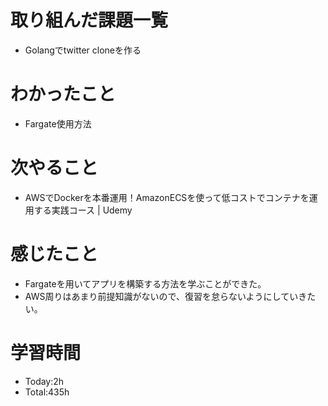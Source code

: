 # 取り組んだ課題一覧
- Golangでtwitter cloneを作る
  
# わかったこと
- Fargate使用方法

# 次やること
- AWSでDockerを本番運用！AmazonECSを使って低コストでコンテナを運用する実践コース | Udemy

# 感じたこと
- Fargateを用いてアプリを構築する方法を学ぶことができた。
- AWS周りはあまり前提知識がないので、復習を怠らないようにしていきたい。

# 学習時間
- Today:2h
- Total:435h

